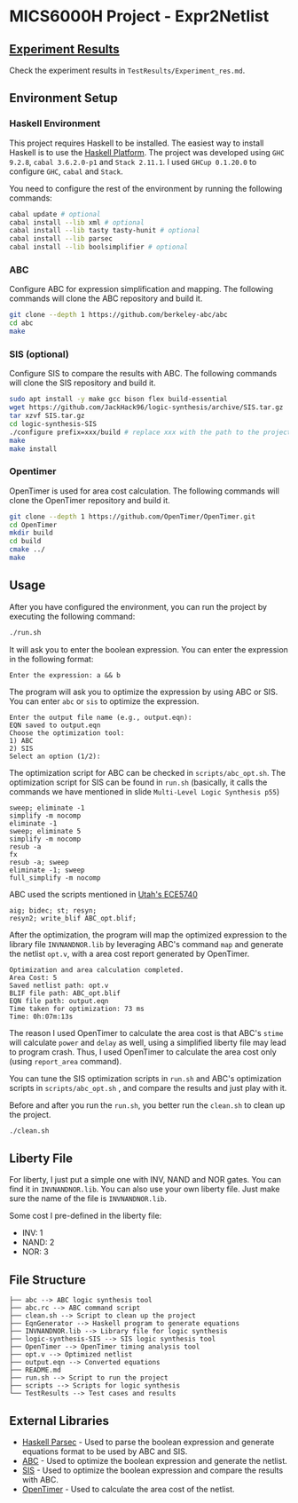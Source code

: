 # MICS6000H Project - Expr2Netlist

## [Experiment Results](TestResults/Experiment_res.md)

Check the experiment results in `TestResults/Experiment_res.md`.

## Environment Setup

### Haskell Environment

This project requires Haskell to be installed. The easiest way to install Haskell is to use the [Haskell Platform](https://www.haskell.org/downloads/). The project was developed using `GHC 9.2.8`, `cabal 3.6.2.0-p1` and `Stack 2.11.1`. I used `GHCup 0.1.20.0` to configure `GHC`, `cabal` and `Stack`.

You need to configure the rest of the environment by running the following commands:

```bash
cabal update # optional
cabal install --lib xml # optional
cabal install --lib tasty tasty-hunit # optional
cabal install --lib parsec
cabal install --lib boolsimplifier # optional
```

### ABC

Configure ABC for expression simplification and mapping. The following commands will clone the ABC repository and build it.

```bash
git clone --depth 1 https://github.com/berkeley-abc/abc
cd abc
make
```

### SIS (optional)

Configure SIS to compare the results with ABC. The following commands will clone the SIS repository and build it.

```bash
sudo apt install -y make gcc bison flex build-essential
wget https://github.com/JackHack96/logic-synthesis/archive/SIS.tar.gz
tar xzvf SIS.tar.gz
cd logic-synthesis-SIS
./configure prefix=xxx/build # replace xxx with the path to the project directory
make
make install
```

### Opentimer

OpenTimer is used for area cost calculation. The following commands will clone the OpenTimer repository and build it.

```bash
git clone --depth 1 https://github.com/OpenTimer/OpenTimer.git
cd OpenTimer
mkdir build
cd build
cmake ../
make 
```


## Usage

After you have configured the environment, you can run the project by executing the following command:

```bash
./run.sh
```

It will ask you to enter the boolean expression. You can enter the expression in the following format:

```
Enter the expression: a && b
```

The program will ask you to optimize the expression by using ABC or SIS. You can enter `abc` or `sis` to optimize the expression. 

```
Enter the output file name (e.g., output.eqn):
EQN saved to output.eqn
Choose the optimization tool:
1) ABC
2) SIS
Select an option (1/2): 
```

The optimization script for ABC can be checked in `scripts/abc_opt.sh`. The optimization script for SIS can be found in `run.sh` (basically, it calls the commands we have mentioned in slide `Multi-Level Logic Synthesis p55`)

```
sweep; eliminate -1
simplify -m nocomp
eliminate -1
sweep; eliminate 5 
simplify -m nocomp
resub -a
fx
resub -a; sweep
eliminate -1; sweep
full_simplify -m nocomp
```

ABC used the scripts mentioned in [Utah's ECE5740](https://my.ece.utah.edu/~kalla/ECE5740/hw5.pdf)

```
aig; bidec; st; resyn;
resyn2; write_blif ABC_opt.blif;
```

After the optimization, the program will map the optimized expression to the library file `INVNANDNOR.lib` by leveraging ABC's command `map` and generate the netlist `opt.v`, with a area cost report generated by OpenTimer. 

```
Optimization and area calculation completed.
Area Cost: 5
Saved netlist path: opt.v
BLIF file path: ABC_opt.blif
EQN file path: output.eqn
Time taken for optimization: 73 ms
Time: 0h:07m:13s   
```

The reason I used OpenTimer to calculate the area cost is that ABC's `stime` will calculate `power` and `delay` as well, using a simplified liberty file may lead to program crash. Thus, I used OpenTimer to calculate the area cost only (using `report_area` command).

You can tune the SIS optimization scripts in `run.sh` and ABC's optimization scripts in `scripts/abc_opt.sh` , and compare the results and just play with it.

Before and after you run the `run.sh`, you better run the `clean.sh` to clean up the project.

```bash
./clean.sh
```

## Liberty File

For liberty, I just put a simple one with INV, NAND and NOR gates. You can find it in `INVNANDNOR.lib`. You can also use your own liberty file. Just make sure the name of the file is `INVNANDNOR.lib`.

Some cost I pre-defined in the liberty file:

* INV: 1
* NAND: 2
* NOR: 3

## File Structure

```
├── abc --> ABC logic synthesis tool
├── abc.rc --> ABC command script
├── clean.sh --> Script to clean up the project
├── EqnGenerator --> Haskell program to generate equations
├── INVNANDNOR.lib --> Library file for logic synthesis
├── logic-synthesis-SIS --> SIS logic synthesis tool
├── OpenTimer --> OpenTimer timing analysis tool
├── opt.v --> Optimized netlist
├── output.eqn --> Converted equations
├── README.md
├── run.sh --> Script to run the project
├── scripts --> Scripts for logic synthesis
└── TestResults --> Test cases and results
```


## External Libraries
* [Haskell Parsec](https://hackage.haskell.org/package/parsec) - Used to parse the boolean expression and generate equations format to be used by ABC and SIS.
* [ABC](https://github.com/berkeley-abc/abc) - Used to optimize the boolean expression and generate the netlist.
* [SIS](https://github.com/JackHack96/logic-synthesis/archive/SIS.tar.gz) - Used to optimize the boolean expression and compare the results with ABC.
* [OpenTimer](https://github.com/OpenTimer/OpenTimer.git) - Used to calculate the area cost of the netlist.